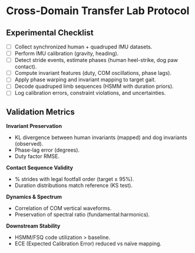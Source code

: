 # Cross-Domain Transfer Lab Protocol

## Experimental Checklist
- [ ] Collect synchronized human + quadruped IMU datasets.
- [ ] Perform IMU calibration (gravity, heading).
- [ ] Detect stride events, estimate phases (human heel-strike, dog paw contact).
- [ ] Compute invariant features (duty, COM oscillations, phase lags).
- [ ] Apply phase warping and invariant mapping to target gait.
- [ ] Decode quadruped limb sequences (HSMM with duration priors).
- [ ] Log calibration errors, constraint violations, and uncertainties.

## Validation Metrics
**Invariant Preservation**
- KL divergence between human invariants (mapped) and dog invariants (observed).
- Phase-lag error (degrees).
- Duty factor RMSE.

**Contact Sequence Validity**
- % strides with legal footfall order (target ≥ 95%).
- Duration distributions match reference (KS test).

**Dynamics & Spectrum**
- Correlation of COM vertical waveforms.
- Preservation of spectral ratio (fundamental:harmonics).

**Downstream Stability**
- HSMM/FSQ code utilization > baseline.
- ECE (Expected Calibration Error) reduced vs naïve mapping.
